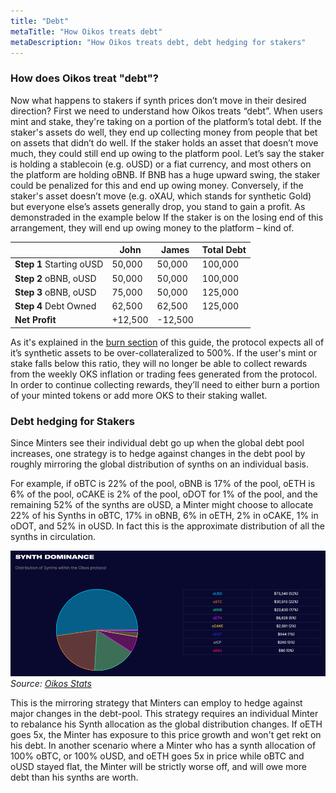 ```yaml
---
title: "Debt"
metaTitle: "How Oikos treats debt"
metaDescription: "How Oikos treats debt, debt hedging for stakers"
---
```

### How does Oikos treat "debt"?
Now what happens to stakers if synth prices don’t move in their desired direction? First we need to understand how Oikos treats “debt”. When users mint and stake, they're taking on a portion of the platform’s total debt. If the staker's assets do well, they end up collecting money from people that bet on assets that didn’t do well. If the staker holds an asset that doesn’t move much, they could still end up owing to the platform pool. Let’s say the staker is holding a stablecoin (e.g. oUSD) or a fiat currency, and most others on the platform are holding oBNB. If BNB has a huge upward swing, the staker could be penalized for this and end up owing money. Conversely, if the staker's asset doesn’t move (e.g. oXAU, which stands for synthetic Gold) but everyone else’s assets generally drop, you stand to gain a profit. As demonstraded in the example below If the staker is on the losing end of this arrangement, they will end up owing money to the platform – kind of.

| | John | James | Total Debt |
|-------|-------|-------|-------|
| **Step 1** Starting oUSD | 50,000 | 50,000 | 100,000 |
| **Step 2** oBNB, oUSD | 50,000 | 50,000 | 100,000 |
| **Step 3** oBNB, oUSD | 75,000 | 50,000 | 125,000 |
| **Step 4** Debt Owned | 62,500 | 62,500 | 125,000 |
| **Net Profit** | +12,500 | -12,500 | |

As it's explained in the [burn section](burn.md) of this guide, the protocol expects all of it’s synthetic assets to be over-collateralized to 500%. If the user's mint or stake falls below this ratio, they will no longer be able to collect rewards from the weekly OKS inflation or trading fees generated from the protocol. In order to continue collecting rewards, they’ll need to either burn a portion of your minted tokens or add more OKS to their staking wallet.

### Debt hedging for Stakers
Since Minters see their individual debt go up when the global debt pool increases, one strategy is to hedge against changes in the debt pool by roughly mirroring the global distribution of synths on an individual basis.

For example, if oBTC is 22% of the pool, oBNB is 17% of the pool, oETH is 6% of the pool, oCAKE is 2% of the pool, oDOT  for 1% of the pool, and the remaining 52% of the synths are oUSD, a Minter might choose to allocate 22% of his Synths in oBTC, 17% in oBNB, 6% in oETH, 2% in oCAKE, 1% in oDOT, and 52% in oUSD. In fact this is the approximate distribution of all the synths in circulation.

![Dashboard](dashboard.png)
 *Source: [Oikos Stats](https://stats.oikos.cash)*

This is the mirroring strategy that Minters can employ to hedge against major changes in the debt-pool. This strategy requires an individual Minter to rebalance his Synth allocation as the global distribution changes. If oETH goes 5x, the Minter has exposure to this price growth and won't get rekt on his debt. In another scenario where a Minter who has a synth allocation of 100% oBTC, or 100% oUSD, and oETH goes 5x in price while oBTC and oUSD stayed flat, the Minter will be strictly worse off, and will owe more debt than his synths are worth.

